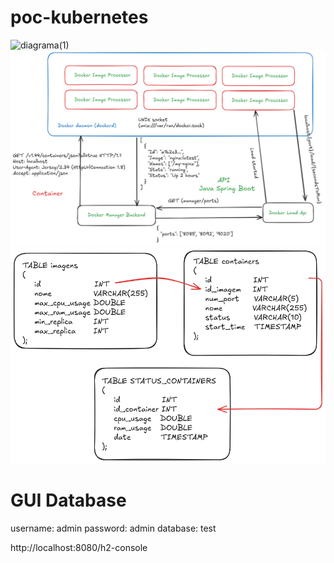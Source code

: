# poc-kubernetes

![diagrama(1)](https://github.com/user-attachments/assets/1a0af98c-61e4-4584-a473-cd3a3ce59967)
![Diagrama ER](./arquitetura_colorida.png)
![Diagrama ER](./banco_dados.png)

# GUI Database
username: admin
password: admin
database: test

http://localhost:8080/h2-console

